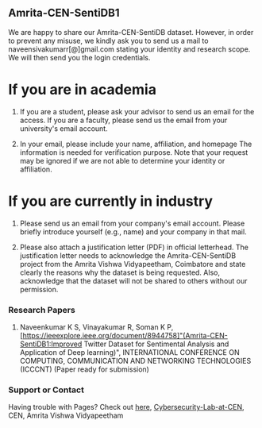 ## Amrita-CEN-SentiDB1

We are happy to share our Amrita-CEN-SentiDB dataset. However, in order to prevent any misuse, we kindly ask you to send us a mail to naveensivakumarr[@]gmail.com  stating your identity and research scope. We will then send you the login credentials.


# If you are in academia

1. If you are a student, please ask your advisor to send us an email for the access. If you are a faculty, please send us the email from your university's email account.

2. In your email, please include your name, affiliation, and homepage The information is needed for verification purpose. Note that your request may be ignored if we are not able to determine your identity or affiliation.

# If you are currently in industry

1. Please send us an email from your company's email account. Please briefly introduce yourself (e.g., name) and your company in that mail.

2. Please also attach a justification letter (PDF) in official letterhead. The justification letter needs to acknowledge the Amrita-CEN-SentiDB project from the Amrita Vishwa Vidyapeetham, Coimbatore and state clearly the reasons why the dataset is being requested. Also, acknowledge that the dataset will not be shared to others without our permission.

### Research Papers

1. Naveenkumar K S, Vinayakumar R, Soman K P, [https://ieeexplore.ieee.org/document/8944758]"(Amrita-CEN-SentiDB1:Improved Twitter Dataset for Sentimental Analysis and Application of Deep 
learning)", INTERNATIONAL CONFERENCE ON COMPUTING, COMMUNICATION AND NETWORKING TECHNOLOGIES (ICCCNT) (Paper ready for submission)

### Support or Contact

Having trouble with Pages? Check out [here](https://vinayakumarr.github.io/), [Cybersecurity-Lab-at-CEN](https://vinayakumarr.github.io/Cybersecurity-Lab-at-CEN/), CEN, Amrita Vishwa Vidyapeetham

